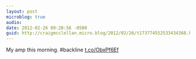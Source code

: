 ```yaml
---
layout: post
microblog: true
audio: 
date: 2012-02-26 09:20:56 -0500
guid: http://craigmcclellan.micro.blog/2012/02/26/t173774552533434368.html
---
```

My amp this morning. #backline [t.co/ObxPf6Ef](http://t.co/ObxPf6Ef)
